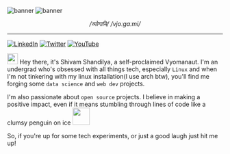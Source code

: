 ![banner](./assets/img/astronaut-banner-light.webp#gh-light-mode-only)
![banner](./assets/img/astronaut-banner-dark.webp#gh-dark-mode-only)

<p align="center"> <i>/व्योगामि/ /vjoːɡaːmi/</i> <p>

---

[![LinkedIn](https://img.shields.io/badge/LinkedIn-%230077B5.svg?logo=linkedin&logoColor=white)](https://linkedin.com/in/vyogami) [![Twitter](https://img.shields.io/badge/Twitter-%231DA1F2.svg?logo=Twitter&logoColor=white)](https://twitter.com/vyogami) [![YouTube](https://img.shields.io/badge/YouTube-%23FF0000.svg?logo=YouTube&logoColor=white)](https://youtube.com/@vyogami)

<img src="./assets/img/greet.gif" width="25"> Hey there, it's Shivam Shandilya, a self-proclaimed Vyomanaut. I'm an undergrad who's obsessed with all things tech, especially `Linux` and when I'm not tinkering with my linux installation(I use arch btw), you'll find me forging some `data science` and `web dev` projects.

I'm also passionate about `open source` projects. I believe in making a positive impact, even if it means stumbling through lines of code like a clumsy penguin on ice <img src="./assets/img/penguin-bowing.gif" width="40">

So, if you're up for some tech experiments, or just a good laugh just hit me up!
